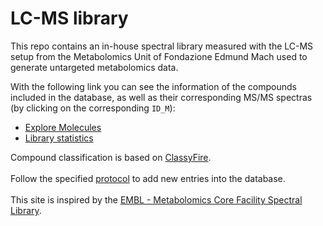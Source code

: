 # LC-MS library
This repo contains an in-house spectral library measured with the
LC-MS setup from the Metabolomics Unit of Fondazione Edmund Mach used to generate 
untargeted metabolomics data.  
  
With the following link you can see the information of the compounds included in the database, as well as their corresponding MS/MS spectras (by clicking on the corresponding `ID_M`):  
  
- [Explore Molecules](CompoundDb.html)  
- [Library statistics](stats.html)  

Compound classification is based on [ClassyFire](http://classyfire.wishartlab.com/).   
<br>
Follow the specified [protocol](instructions.html) to add new entries into the database.  
<br>
This site is inspired by the [EMBL - Metabolomics Core Facility Spectral Library](https://curatr.mcf.embl.de/).  
